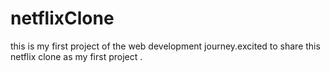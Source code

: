 # netflixClone
this is my first project of the web development journey.excited to share this netflix clone as my first project .